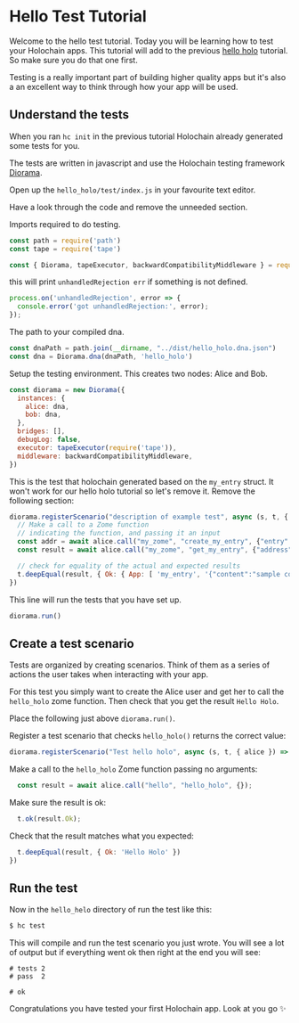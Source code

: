 # Hello Test Tutorial
Welcome to the hello test tutorial. Today you will be learning how to test your Holochain apps. This tutorial will add to the previous [hello holo]() tutorial. So make sure you do that one first.

Testing is a really important part of building higher quality apps but it's also a an excellent way to think through how your app will be used.

## Understand the tests 
When you ran `hc init` in the previous tutorial Holochain already generated some tests for you.

The tests are written in javascript and use the Holochain testing framework [Diorama]().

Open up the `hello_holo/test/index.js` in your favourite text editor.

Have a look through the code and remove the unneeded section.

Imports required to do testing.
```javascript
const path = require('path')
const tape = require('tape')

const { Diorama, tapeExecutor, backwardCompatibilityMiddleware } = require('@holochain/diorama')
```
this will print `unhandledRejection err` if something is not defined.
```javascript
process.on('unhandledRejection', error => {
  console.error('got unhandledRejection:', error);
});
```
The path to your compiled dna.
```javascript
const dnaPath = path.join(__dirname, "../dist/hello_holo.dna.json")
const dna = Diorama.dna(dnaPath, 'hello_holo')
```

Setup the testing environment.
This creates two nodes: Alice and Bob.
```javascript
const diorama = new Diorama({
  instances: {
    alice: dna,
    bob: dna,
  },
  bridges: [],
  debugLog: false,
  executor: tapeExecutor(require('tape')),
  middleware: backwardCompatibilityMiddleware,
})
```

This is the test that holochain generated based on the `my_entry` struct. It won't work for our hello holo tutorial so let's remove it.
Remove the following section:
```javascript
diorama.registerScenario("description of example test", async (s, t, { alice }) => {
  // Make a call to a Zome function
  // indicating the function, and passing it an input
  const addr = await alice.call("my_zome", "create_my_entry", {"entry" : {"content":"sample content"}})
  const result = await alice.call("my_zome", "get_my_entry", {"address": addr.Ok})

  // check for equality of the actual and expected results
  t.deepEqual(result, { Ok: { App: [ 'my_entry', '{"content":"sample content"}' ] } })
})
```
This line will run the tests that you have set up.
```javascript
diorama.run()
```

## Create a test scenario
Tests are organized by creating scenarios. Think of them as a series of actions the user takes when interacting with your app.

For this test you simply want to create the Alice user and get her to call the `hello_holo` zome function.
Then check that you get the result `Hello Holo`.

Place the following just above `diorama.run()`.

Register a test scenario that checks `hello_holo()` returns the correct value:
```javascript
diorama.registerScenario("Test hello holo", async (s, t, { alice }) => {
```
Make a call to the `hello_holo` Zome function passing no arguments:
```javascript
  const result = await alice.call("hello", "hello_holo", {});
```
Make sure the result is ok:
```javascript
  t.ok(result.Ok);
```
Check that the result matches what you expected:
```javascript
  t.deepEqual(result, { Ok: 'Hello Holo' })
})
```
## Run the test 
Now in the `hello_helo` directory of run the test like this:
```bash
$ hc test
```
This will compile and run the test scenario you just wrote.
You will see a lot of output but if everything went ok then right at the end you will see:
```
# tests 2
# pass  2

# ok
```
Congratulations you have tested your first Holochain app. Look at you go :sparkles: 
